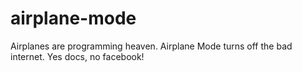 # airplane-mode
Airplanes are programming heaven. Airplane Mode turns off the bad internet. Yes docs, no facebook!
